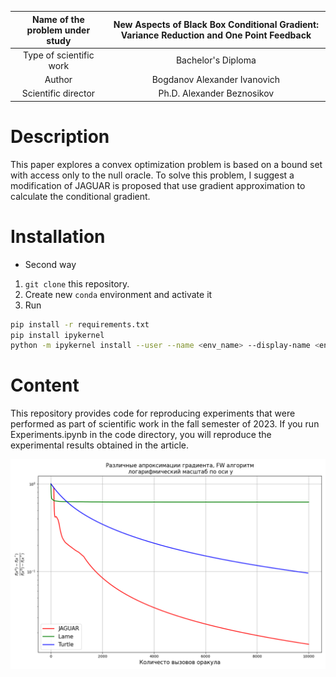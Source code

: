 | Name of the problem under study | New Aspects of Black Box Conditional Gradient: Variance Reduction and One Point Feedback |
| :---: | :---: |
| Type of scientific work | Bachelor's Diploma |
| Author | Bogdanov Alexander Ivanovich |
| Scientific director | Ph.D. Alexander Beznosikov |

# Description

This paper explores a convex optimization problem is based on a bound set with access only to the null oracle. To solve this problem, I suggest a modification of JAGUAR is proposed that use gradient approximation to calculate the conditional gradient.

# Installation

- Second way
1. `git clone` this repository.
2. Create new `conda` environment and activate it
3. Run 
```bash
pip install -r requirements.txt
pip install ipykernel
python -m ipykernel install --user --name <env_name> --display-name <env_name>
```

# Content

This repository provides code for reproducing experiments that were performed as part of scientific work in the fall semester of 2023. If you run Experiments.ipynb in the code directory, you will reproduce the experimental results obtained in the article. 

![JAGUAR](./code/figures/Non-stochastics.png)

